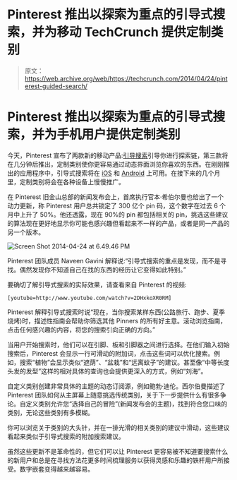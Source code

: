 # Pinterest 推出以探索为重点的引导式搜索，并为移动 TechCrunch 提供定制类别

> 原文：<https://web.archive.org/web/https://techcrunch.com/2014/04/24/pinterest-guided-search/>

# Pinterest 推出以探索为重点的引导式搜索，并为手机用户提供定制类别

今天，Pinterest 宣布了两款新的移动产品:[引导搜索](https://web.archive.org/web/20221219183911/http://blog.pinterest.com/post/83772264616/guided-search-a-new-way-to-find-what-youre-looking)引导你进行探索链，第三款将在几分钟后推出，定制类别使你更容易通过动态界面浏览你喜欢的东西。在刚刚推出的应用程序中，引导式搜索将在 [iOS](https://web.archive.org/web/20221219183911/https://itunes.apple.com/us/app/pinterest/id429047995?mt=8) 和 [Android](https://web.archive.org/web/20221219183911/https://play.google.com/store/apps/details?id=com.pinterest) 上可用。在接下来的几个月里，定制类别将会在各种设备上慢慢推广。

在 Pinterest 旧金山总部的新闻发布会上，首席执行官本·希伯尔曼也给出了一个动力更新，称 Pinterest 用户总共锁定了 300 亿个 pin 码，这个数字在过去 6 个月中上升了 50%。他还透露，现在 90%的 pin 都包括相关的 pin，挑选这些建议的算法现在更好地显示你可能也感兴趣但看起来不一样的产品，或者是同一产品的另一个版本。

![Screen Shot 2014-04-24 at 6.49.46 PM](img/215dd1396b9f82b4111946a1e5c9e1cc.png)

Pinterest 团队成员 Naveen Gavini 解释说:“引导式搜索的重点是发现，而不是寻找。偶然发现你不知道自己在找的东西的经历让它变得如此特别。”

要确切了解引导式搜索的实际效果，请查看来自 Pinterest 的视频:

```
[youtube=http://www.youtube.com/watch?v=2DHxkoXR0RM]
```

Pinterest 解释引导式搜索时说“现在，当你搜索某样东西(公路旅行、跑步、夏季烧烤)时，描述性指南会帮助你筛选其他 Pinners 的所有好主意。滚动浏览指南，点击任何感兴趣的内容，将您的搜索引向正确的方向。”

当用户开始搜索时，他们可以在引脚、板和引脚器之间进行选择。在他们输入初始搜索后，Pinterest 会显示一行可滑动的附加词，点击这些词可以优化搜索。例如，搜索“植物”会显示类似“遮荫”、“盆栽”和“远离蚊子”的建议。甚至像“中等长度头发的发型”这样的相对具体的查询也会提供更深入的方式，例如“刘海”。

自定义类别创建非常具体的主题的动态订阅源，例如鲍勃·迪伦。西尔伯曼描述了 Pinterest 团队如何从主屏幕上随意挑选传统类别，关于下一步提供什么有很多争论。自定义类别允许您“选择自己的冒险”(新闻发布会的主题)，找到符合您口味的类别，无论这些类别有多模糊。

你可以浏览关于类别的大头针，并在一排光滑的相关类别的建议中滑动，这些建议看起来类似于引导式搜索的附加搜索建议。

虽然这些更新不是革命性的，但它们可以让 Pinterest 更容易被不知道要搜索什么的新用户和总是在寻找方法花更多时间梳理服务以获得灵感和乐趣的铁杆用户所接受。数字嵌套变得越来越容易。